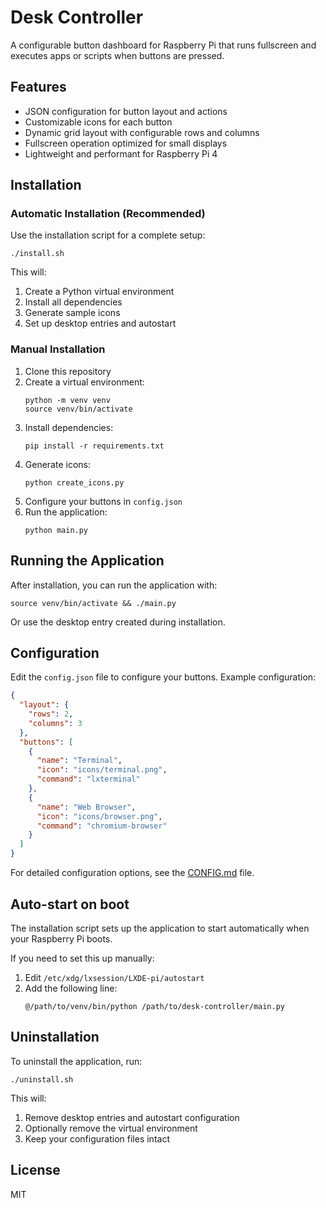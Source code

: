 # Desk Controller

A configurable button dashboard for Raspberry Pi that runs fullscreen and executes apps or scripts when buttons are pressed.

## Features

- JSON configuration for button layout and actions
- Customizable icons for each button
- Dynamic grid layout with configurable rows and columns
- Fullscreen operation optimized for small displays
- Lightweight and performant for Raspberry Pi 4

## Installation

### Automatic Installation (Recommended)

Use the installation script for a complete setup:
```
./install.sh
```

This will:
1. Create a Python virtual environment
2. Install all dependencies
3. Generate sample icons
4. Set up desktop entries and autostart

### Manual Installation

1. Clone this repository
2. Create a virtual environment:
   ```
   python -m venv venv
   source venv/bin/activate
   ```
3. Install dependencies:
   ```
   pip install -r requirements.txt
   ```
4. Generate icons:
   ```
   python create_icons.py
   ```
5. Configure your buttons in `config.json`
6. Run the application:
   ```
   python main.py
   ```

## Running the Application

After installation, you can run the application with:
```
source venv/bin/activate && ./main.py
```

Or use the desktop entry created during installation.

## Configuration

Edit the `config.json` file to configure your buttons. Example configuration:

```json
{
  "layout": {
    "rows": 2,
    "columns": 3
  },
  "buttons": [
    {
      "name": "Terminal",
      "icon": "icons/terminal.png",
      "command": "lxterminal"
    },
    {
      "name": "Web Browser",
      "icon": "icons/browser.png",
      "command": "chromium-browser"
    }
  ]
}
```

For detailed configuration options, see the [CONFIG.md](CONFIG.md) file.

## Auto-start on boot

The installation script sets up the application to start automatically when your Raspberry Pi boots.

If you need to set this up manually:

1. Edit `/etc/xdg/lxsession/LXDE-pi/autostart`
2. Add the following line:
   ```
   @/path/to/venv/bin/python /path/to/desk-controller/main.py
   ```

## Uninstallation

To uninstall the application, run:
```
./uninstall.sh
```

This will:
1. Remove desktop entries and autostart configuration
2. Optionally remove the virtual environment
3. Keep your configuration files intact

## License

MIT 